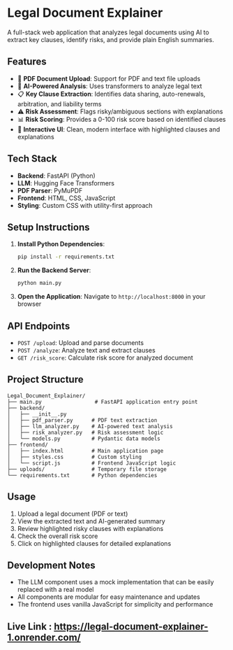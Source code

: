 # Legal Document Explainer

A full-stack web application that analyzes legal documents using AI to extract key clauses, identify risks, and provide plain English summaries.

## Features

- 📄 **PDF Document Upload**: Support for PDF and text file uploads
- 🤖 **AI-Powered Analysis**: Uses transformers to analyze legal text
- 📋 **Key Clause Extraction**: Identifies data sharing, auto-renewals, arbitration, and liability terms
- ⚠️ **Risk Assessment**: Flags risky/ambiguous sections with explanations
- 📊 **Risk Scoring**: Provides a 0-100 risk score based on identified clauses
- 🎨 **Interactive UI**: Clean, modern interface with highlighted clauses and explanations

## Tech Stack

- **Backend**: FastAPI (Python)
- **LLM**: Hugging Face Transformers
- **PDF Parser**: PyMuPDF
- **Frontend**: HTML, CSS, JavaScript
- **Styling**: Custom CSS with utility-first approach

## Setup Instructions

1. **Install Python Dependencies**:
   ```bash
   pip install -r requirements.txt
   ```

2. **Run the Backend Server**:
   ```bash
   python main.py
   ```

3. **Open the Application**:
   Navigate to `http://localhost:8000` in your browser

## API Endpoints

- `POST /upload`: Upload and parse documents
- `POST /analyze`: Analyze text and extract clauses
- `GET /risk_score`: Calculate risk score for analyzed document

## Project Structure

```
Legal_Document_Explainer/
├── main.py                 # FastAPI application entry point
├── backend/
│   ├── __init__.py
│   ├── pdf_parser.py      # PDF text extraction
│   ├── llm_analyzer.py    # AI-powered text analysis
│   ├── risk_analyzer.py   # Risk assessment logic
│   └── models.py          # Pydantic data models
├── frontend/
│   ├── index.html         # Main application page
│   ├── styles.css         # Custom styling
│   └── script.js          # Frontend JavaScript logic
├── uploads/               # Temporary file storage
└── requirements.txt       # Python dependencies
```

## Usage

1. Upload a legal document (PDF or text)
2. View the extracted text and AI-generated summary
3. Review highlighted risky clauses with explanations
4. Check the overall risk score
5. Click on highlighted clauses for detailed explanations

## Development Notes
- The LLM component uses a mock implementation that can be easily replaced with a real model
- All components are modular for easy maintenance and updates
- The frontend uses vanilla JavaScript for simplicity and performance


## Live Link : https://legal-document-explainer-1.onrender.com/

